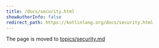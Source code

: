 ```yaml
---
title: /docs/security.html
showAuthorInfo: false
redirect_path: https://kotlinlang.org/docs/security.html
---
```


The page is moved to [topics/security.md](../docs/topics/security.md)
